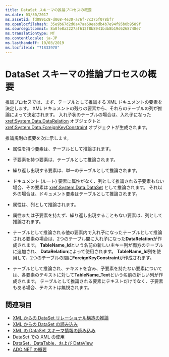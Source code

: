 ```yaml
---
title: DataSet スキーマの推論プロセスの概要
ms.date: 03/30/2017
ms.assetid: fd0891c8-d068-4e30-a76f-7c375f078bf7
ms.openlocfilehash: 35e9b67d2d0a47aa69eabdb4b7e94f95b0b9589f
ms.sourcegitcommit: 8a0fe8a2227af612f8b8941bdb8b19d6268748e7
ms.translationtype: MT
ms.contentlocale: ja-JP
ms.lasthandoff: 10/03/2019
ms.locfileid: "71833978"
---
```

# <a name="summary-of-the-dataset-schema-inference-process"></a>DataSet スキーマの推論プロセスの概要
推論プロセスでは、まず、テーブルとして推論する XML ドキュメントの要素を決定します。 XML ドキュメントの残りの要素から、それらのテーブルの列が推論によって決定されます。 入れ子状のテーブルの場合は、入れ子になった <xref:System.Data.DataRelation> オブジェクトと <xref:System.Data.ForeignKeyConstraint> オブジェクトが生成されます。  
  
 推論規則の概要を次に示します。  
  
- 属性を持つ要素は、テーブルとして推論されます。  
  
- 子要素を持つ要素は、テーブルとして推論されます。  
  
- 繰り返し出現する要素は、単一のテーブルとして推論されます。  
  
- ドキュメント (ルート) 要素に属性がなく、列として推論される子要素もない場合、その要素は <xref:System.Data.DataSet> として推論されます。 それ以外の場合は、ドキュメント要素はテーブルとして推論されます。  
  
- 属性は、列として推論されます。  
  
- 属性または子要素を持たず、繰り返し出現することもない要素は、列として推論されます。  
  
- テーブルとして推論される他の要素内で入れ子になったテーブルとして推論される要素の場合は、2つのテーブル間に入れ子になった**DataRelation**が作成されます。 **TableName_Id**という名前の新しい主キー列が両方のテーブルに追加され、 **DataRelation**によって使用されます。 **TableName_Id**列を使用して、2つのテーブルの間に**ForeignKeyConstraint**が作成されます。  
  
- テーブルとして推論され、テキストを含み、子要素を持たない要素については、各要素のテキストに対して**TableName_Text**という名前の新しい列が作成されます。 テーブルとして推論される要素にテキストだけでなく、子要素もある場合、テキストは無視されます。  
  
## <a name="see-also"></a>関連項目

- [XML からの DataSet リレーショナル構造の推論](inferring-dataset-relational-structure-from-xml.md)
- [XML からの DataSet の読み込み](loading-a-dataset-from-xml.md)
- [XML の DataSet スキーマ情報の読み込み](loading-dataset-schema-information-from-xml.md)
- [DataSet での XML の使用](using-xml-in-a-dataset.md)
- [DataSet、DataTable、および DataView](index.md)
- [ADO.NET の概要](../ado-net-overview.md)
